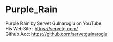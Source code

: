 # Purple_Rain



Purple Rain by Servet Gulnaroglu on YouTube<br>
His WebSite : https://servetg.com/ <br>
Github Acc: https://github.com/servetgulnaroglu <br>


